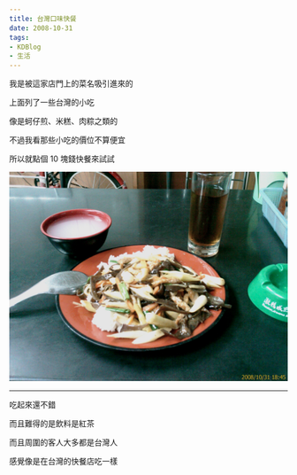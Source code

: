 ```yaml
---
title: 台灣口味快餐
date: 2008-10-31
tags:
- KDBlog
- 生活
---
```

我是被這家店門上的菜名吸引進來的

上面列了一些台灣的小吃

像是蚵仔煎、米糕、肉粽之類的

不過我看那些小吃的價位不算便宜

所以就點個 10 塊錢快餐來試試

![](IMAG0160.jpg)

---

吃起來還不錯

而且難得的是飲料是紅茶

而且周圍的客人大多都是台灣人

感覺像是在台灣的快餐店吃一樣

